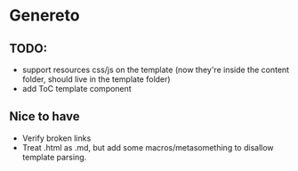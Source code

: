 # Genereto

## TODO:
 * support resources css/js on the template (now they're inside the content folder, should live in the template folder)
 * add ToC template component

## Nice to have
* Verify broken links
* Treat .html as .md, but add some macros/metasomething to disallow template parsing.
